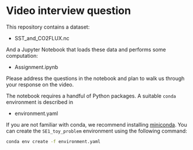 # Video interview question

This repository contains a dataset:
- SST_and_CO2FLUX.nc

And a Jupyter Notebook that loads these data and performs some computation:
- Assignment.ipynb

Please address the questions in the notebook and plan to walk us through your response on the video.

The notebook requires a handful of Python packages. A suitable `conda` environment is described in 
- environment.yaml

If you are not familiar with conda, we recommend installing
[miniconda](https://docs.conda.io/en/latest/miniconda.html). 
You can create the `SE1_toy_problem` environment using the following command:
```bash
conda env create -f environment.yaml
```
